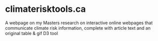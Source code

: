 # climaterisktools.ca
A webpage on my Masters research on interactive online webpages that communicate climate risk information, complete with article text and an original table &amp; gif D3 tool
